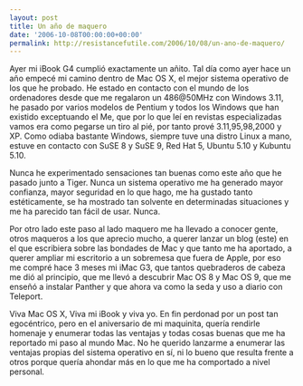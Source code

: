 ```yaml
---
layout: post
title: Un año de maquero
date: '2006-10-08T00:00:00+00:00'
permalink: http://resistancefutile.com/2006/10/08/un-ano-de-maquero/
---
```

Ayer mi iBook G4 cumplió exactamente un añito. Tal día como ayer hace un año empecé mi camino dentro de Mac OS X, el mejor sistema operativo de los que he probado. He estado en contacto con el mundo de los ordenadores desde que me regalaron un 486@50MHz con Windows 3.11, he pasado por varios modelos de Pentium y todos los Windows que han existido exceptuando el Me, que por lo que leí en revistas especializadas vamos era como pegarse un tiro al pié, por tanto prové 3.11,95,98,2000 y XP. Como odiaba bastante Windows, siempre tuve una distro Linux a mano, estuve en contacto con SuSE 8 y SuSE 9, Red Hat 5, Ubuntu 5.10 y Kubuntu 5.10. 

Nunca he experimentado sensaciones tan buenas como este año que he pasado junto a Tiger. Nunca un sistema operativo me ha generado mayor confianza, mayor seguridad en lo que hago, me ha gustado tanto estéticamente, se ha mostrado tan solvente en determinadas situaciones y me ha parecido tan fácil de usar. Nunca. 

Por otro lado este paso al lado maquero me ha llevado a conocer gente, otros maqueros a los que aprecio mucho, a querer lanzar un blog (este) en el que escribiera sobre las bondades de Mac y que tanto me ha aportado, a querer ampliar mi escritorio a un sobremesa que fuera de Apple, por eso me compré hace 3 meses mi iMac G3, que tantos quebraderos de cabeza me dió al principio, que me llevó a descubrir Mac OS 8 y Mac OS 9, que me enseñó a instalar Panther y que ahora va como la seda y uso a diario con Teleport.

Viva Mac OS X, Viva mi iBook y viva yo. En fin perdonad por un post tan egocéntrico, pero en el aniversario de mi maquinita, quería rendirle homenaje y enumerar todas las ventajas y todas cosas buenas que me ha reportado mi paso al mundo Mac. No he querido lanzarme a enumerar las ventajas propias del sistema operativo en sí, ni lo bueno que resulta frente a otros porque quería ahondar más en lo que me ha comportado a nivel personal.
